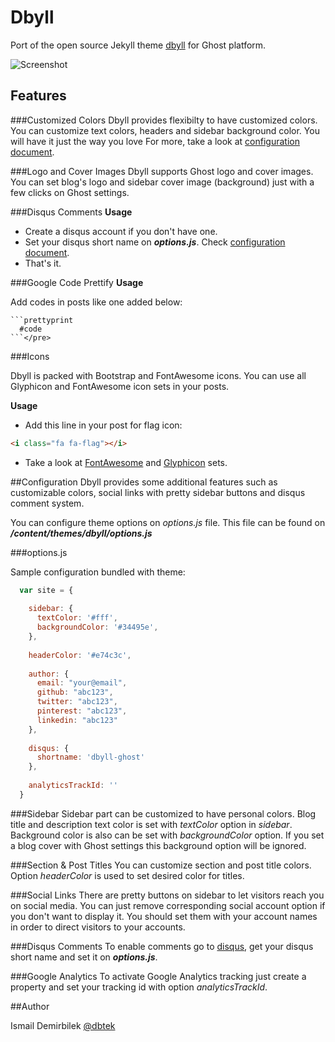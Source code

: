 # Dbyll
Port of the open source Jekyll theme [dbyll](https://github.com/dbtek/dbyll) for Ghost platform.

![Screenshot](https://raw.github.com/dbtek/dbyll-ghost/master/screenshot.png)

## Features
###Customized Colors
Dbyll provides flexibilty to have customized colors. You can customize text colors, headers and sidebar background color.
You will have it just the way you love <i class="fa fa-heart"></i>
For more, take a look at [configuration document](#configuration).

###Logo and Cover Images
Dbyll supports Ghost logo and cover images. You can set blog's logo and sidebar cover image (background) just with a few clicks on Ghost settings.

###Disqus Comments
**Usage**

- Create a disqus account if you don't have one.  
- Set your disqus short name on ***options.js***. Check [configuration document](#configuration).
- That's it.

###Google Code Prettify
**Usage**

Add codes in posts like one added below:
```
```prettyprint
  #code
```</pre>
```
 
 
###Icons <i class="fa fa-flag"></i>

Dbyll is packed with Bootstrap and FontAwesome icons. You can use all Glyphicon and FontAwesome icon sets in your posts.

**Usage**

- Add this line in your post for flag icon:
```html
<i class="fa fa-flag"></i>
```
- Take a look at [FontAwesome](http://fontawesome.io/icons/) and [Glyphicon](http://getbootstrap.com/components/#glyphicons) sets.

##Configuration
Dbyll provides some additional features such as customizable colors, social links with pretty sidebar buttons and disqus comment system.

You can configure theme options on *options.js* file. This file can be found on ***/content/themes/dbyll/options.js***

###options.js

Sample configuration bundled with theme:

```js
  var site = {
    
    sidebar: {
      textColor: '#fff',
      backgroundColor: '#34495e',
    },
  
    headerColor: '#e74c3c',
  
    author: {
      email: "your@email",
      github: "abc123",
      twitter: "abc123",
      pinterest: "abc123",
      linkedin: "abc123"
    },
  
    disqus: {
      shortname: 'dbyll-ghost'
    },
  
    analyticsTrackId: ''
  }
```


###Sidebar
Sidebar part can be customized to have personal colors. Blog title and description text color is set with *textColor* option in *sidebar*. Background color is also can be set with *backgroundColor* option. If you set a blog cover with Ghost settings this background option will be ignored.

###Section & Post Titles
You can customize section and post title colors. Option *headerColor* is used to set desired color for titles.

###Social Links
There are pretty buttons on sidebar to let visitors reach you on social media.
You can just remove corresponding social account option if you don't want to display it. You should set them with your account names in order to direct visitors to your accounts.

###Disqus Comments
To enable comments go to [disqus](http://disqus.com), get your disqus short name and set it on ***options.js***.

###Google Analytics
To activate Google Analytics tracking just create a property and set your tracking id with option *analyticsTrackId*.

##Author

Ismail Demirbilek [@dbtek](http://twitter.com/dbtek)
